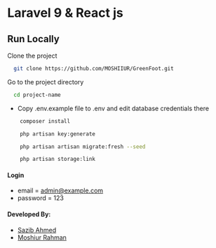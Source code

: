 # Laravel 9 & React js 


## Run Locally

Clone the project

```bash
  git clone https://github.com/MOSHIIUR/GreenFoot.git
```

Go to the project directory

```bash
  cd project-name
```

-   Copy .env.example file to .env and edit database credentials there

```bash
    composer install
```

```bash
    php artisan key:generate
```

```bash
    php artisan artisan migrate:fresh --seed
```

```bash
    php artisan storage:link
```

#### Login

-   email = admin@example.com
-   password = 123

#### Developed By:

-   [Sazib Ahmed](https://github.com/Sazib-Ahmed)
-   [Moshiur Rahman](https://github.com/MOSHIIUR)

